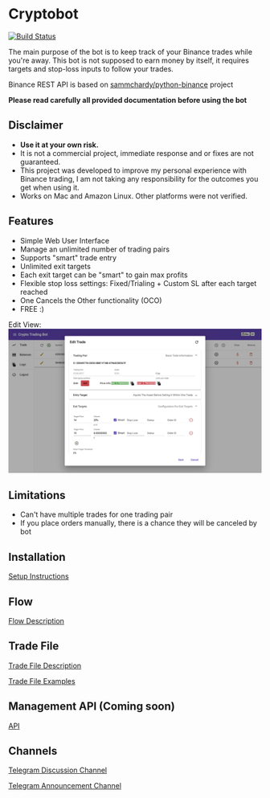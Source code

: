 # Cryptobot
[![Build Status](https://dev.azure.com/iluninigor/CryptoBot/_apis/build/status/BuildImage?branchName=develop)](https://dev.azure.com/iluninigor/CryptoBot/_build/latest?definitionId=3&branchName=develop)

The main purpose of the bot is to keep track of your Binance trades while you're away. 
This bot is not supposed to earn money by itself, it requires targets and stop-loss inputs to follow your trades.

Binance REST API is based on [sammchardy/python-binance](https://github.com/sammchardy/python-binance) project

**Please read carefully all provided documentation before using the bot** 

## Disclaimer
- **Use it at your own risk.**
- It is not a commercial project, immediate response and or fixes are not guaranteed.
- This project was developed to improve my personal experience with Binance trading,
I am not taking any responsibility for the outcomes you get when using it.  
- Works on Mac and Amazon Linux. Other platforms were not verified.


## Features
- Simple Web User Interface 
- Manage an unlimited number of trading pairs
- Supports "smart" trade entry 
- Unlimited exit targets 
- Each exit target can be "smart" to gain max profits
- Flexible stop loss settings: Fixed/Trialing + Custom SL after each target reached
- One Cancels the Other functionality (OCO) 
- FREE :)

Edit View: ![Edit View](./Docs/edit_view.png "Edit View")

## Limitations
- Can't have multiple trades for one trading pair
- If you place orders manually, there is a chance they will be canceled by bot

## Installation
[Setup Instructions](./Docs/SETUP.md)

## Flow
[Flow Description](./Docs/FLOW.md)

## Trade File
[Trade File Description](./Docs/TRADE_FILE.md)

[Trade File Examples](./Docs/TRADE_FILE_EXAMPLES.md)

## Management API (Coming soon)
[API](./Docs/API.md)

## Channels
[Telegram Discussion Channel](https://t.me/CryptoTradingBotDiscussion)

[Telegram Announcement Channel](https://t.me/OpenSourceCryptoTradingBot)
